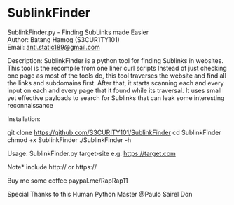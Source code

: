 # SublinkFinder

SublinkFinder.py - Finding SubLinks made Easier <br>
Author: Batang Hamog (S3CUR1TY101)<br>
Email: anti.static189@gmail.com<br>


Description: SublinkFinder is a python tool for finding Sublinks
in websites. This tool is the recompile from one liner curl scripts
Instead of just checking one page as most of the tools do, this tool
traverses the website and find all the links and subdomains first.
After that, it starts scanning each and every input on each and every
page that it found while its traversal. It uses small yet effective
payloads to search for Sublinks that can leak some interesting reconnaissance


Installation:

git clone https://github.com/S3CURITY101/SublinkFinder
cd SublinkFinder
chmod +x SublinkFinder
./SublinkFinder -h

Usage: SublinkFinder.py target-site e.g. https://target.com 

Note* include http:// or https:// 


Buy me some coffee
paypal.me/RapRap11


Special Thanks to this Human Python Master @Paulo Sairel Don 
